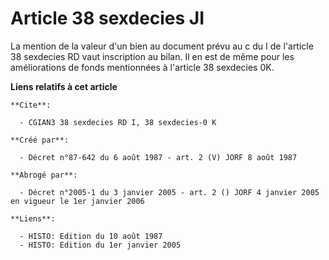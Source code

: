 # Article 38 sexdecies JI

La mention de la valeur d'un bien au document prévu au c du I de l'article 38 sexdecies RD vaut inscription au bilan. Il en
est de même pour les améliorations de fonds mentionnées à l'article 38 sexdecies 0K.

**Liens relatifs à cet article**

	**Cite**:

	  - CGIAN3 38 sexdecies RD I, 38 sexdecies-0 K

	**Créé par**:

	  - Décret n°87-642 du 6 août 1987 - art. 2 (V) JORF 8 août 1987

	**Abrogé par**:

	  - Décret n°2005-1 du 3 janvier 2005 - art. 2 () JORF 4 janvier 2005 en vigueur le 1er janvier 2006

	**Liens**:

	  - HISTO: Edition du 10 août 1987
	  - HISTO: Edition du 1er janvier 2005
